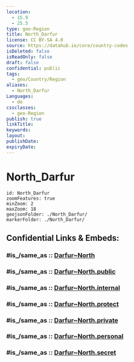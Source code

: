 ```yaml
---
location:
  - 15.9
  - 25.5
type: geo-Region
title: North_Darfur
license: CC BY-SA 4.0
source: https://datahub.io/core/country-codes
isDeleted: false
isReadOnly: false
draft: false
confidential: public
tags:
  - geo/Country/Region
aliases:
  - North_Darfur
Languages:
  - de
cssclasses:
  - geo-Region
publish: true
linkTitle:
keywords:
layout:
publishDate:
expiryDate:
---
```


# North_Darfur

```leaflet
id: North_Darfur
zoomFeatures: true 
minZoom: 2 
maxZoom: 18
geojsonFolder: ./North_Darfur/
markerFolder: ./North_Darfur/
```


## Confidential Links & Embeds: 

### #is_/same_as :: [Darfur~North](/_Standards/Earth/Continent/Africa/Africa~East/Sudan~North/States~Sudan~North/Darfur~North.md) 

### #is_/same_as :: [Darfur~North.public](/_public/Earth/Continent/Africa/Africa~East/Sudan~North/States~Sudan~North/Darfur~North.public.md) 

### #is_/same_as :: [Darfur~North.internal](/_internal/Earth/Continent/Africa/Africa~East/Sudan~North/States~Sudan~North/Darfur~North.internal.md) 

### #is_/same_as :: [Darfur~North.protect](/_protect/Earth/Continent/Africa/Africa~East/Sudan~North/States~Sudan~North/Darfur~North.protect.md) 

### #is_/same_as :: [Darfur~North.private](/_private/Earth/Continent/Africa/Africa~East/Sudan~North/States~Sudan~North/Darfur~North.private.md) 

### #is_/same_as :: [Darfur~North.personal](/_personal/Earth/Continent/Africa/Africa~East/Sudan~North/States~Sudan~North/Darfur~North.personal.md) 

### #is_/same_as :: [Darfur~North.secret](/_secret/Earth/Continent/Africa/Africa~East/Sudan~North/States~Sudan~North/Darfur~North.secret.md)


